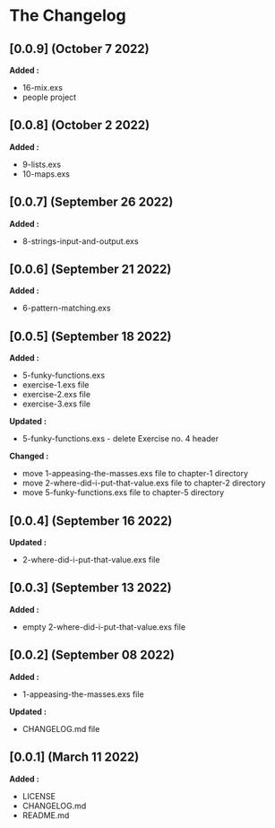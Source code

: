 # The Changelog

## [0.0.9] (October 7 2022)

**Added :**

- 16-mix.exs
- people project

## [0.0.8] (October 2 2022)

**Added :**

- 9-lists.exs
- 10-maps.exs

## [0.0.7] (September 26 2022)

**Added :**

- 8-strings-input-and-output.exs

## [0.0.6] (September 21 2022)

**Added :**

- 6-pattern-matching.exs

## [0.0.5] (September 18 2022)

**Added :**

- 5-funky-functions.exs
- exercise-1.exs file
- exercise-2.exs file
- exercise-3.exs file

**Updated :**

- 5-funky-functions.exs - delete Exercise no. 4 header

**Changed :**

- move 1-appeasing-the-masses.exs file to chapter-1 directory
- move 2-where-did-i-put-that-value.exs file to chapter-2 directory
- move 5-funky-functions.exs file to chapter-5 directory

## [0.0.4] (September 16 2022)

**Updated :**

- 2-where-did-i-put-that-value.exs file

## [0.0.3] (September 13 2022)

**Added :**

- empty 2-where-did-i-put-that-value.exs file

## [0.0.2] (September 08 2022)

**Added :**

- 1-appeasing-the-masses.exs file

**Updated :**

- CHANGELOG.md file

## [0.0.1] (March 11 2022)

**Added :**

- LICENSE
- CHANGELOG.md
- README.md

